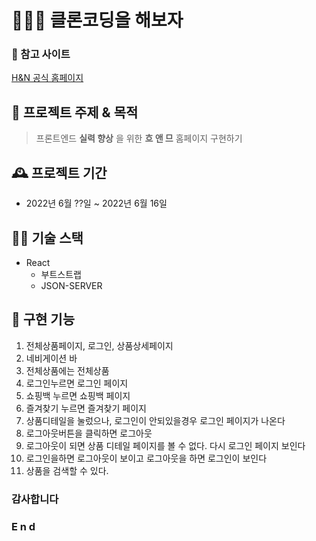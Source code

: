 # 💁🏻‍♀️ 클론코딩을 해보자

### 🔗 참고 사이트
[H&N 공식 홈페이지](ttps://www2.hm.com/ko_kr/index.html)

## 📌 프로젝트 주제 & 목적
> 프론트엔드 **실력 향상** 을 위한 __흐 앤 므__ 홈페이지 구현하기

## 🕰 프로젝트 기간
+ 2022년 6월 ??일 ~ 2022년 6월 16일

## 👷🏻 기술 스택
+ React
    + 부트스트랩
    + JSON-SERVER

## 📀 구현 기능
1. 전체상품페이지, 로그인, 상품상세페이지
2. 네비게이션 바
3. 전체상품에는 전체상품
4. 로그인누르면 로그인 페이지
5. 쇼핑백 누르면 쇼핑백 페이지
6. 즐겨찾기 누르면 즐겨찾기 페이지
7. 상품디테일을 눌렀으나, 로그인이 안되있을경우 로그인 페이지가 나온다
8. 로그아웃버튼을 클릭하면 로그아웃
9. 로그아웃이 되면 상품 디테일 페이지를 볼 수 없다. 다시 로그인 페이지 보인다
10. 로그인을하면 로그아웃이 보이고 로그아웃을 하면 로그인이 보인다
11. 상품을 검색할 수 있다.


### 감사합니다
### E n d 